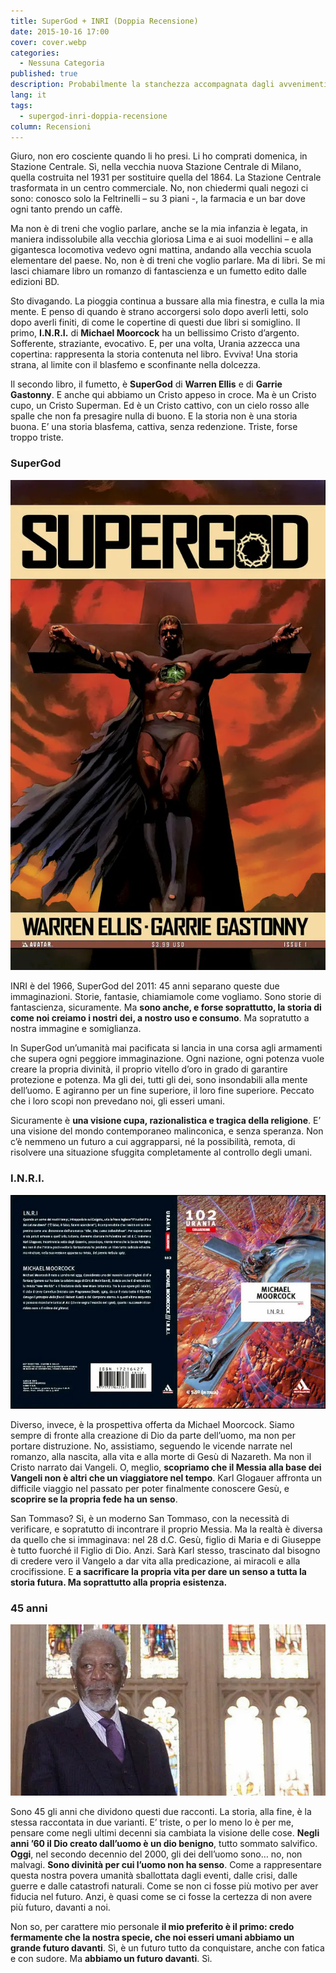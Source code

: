 ```yaml
---
title: SuperGod + INRI (Doppia Recensione)
date: 2015-10-16 17:00
cover: cover.webp
categories:
  - Nessuna Categoria
published: true
description: Probabilmente la stanchezza accompagnata dagli avvenimenti degli ultimi giorni gioca con il destino. O le coincidenze. Chiamalo come vuoi. Ma mentre fuori la pioggia sta lavando Milano la mia mente vaga. E segue le copertine degli ultimi due libri che ho letto. Letto? Divorato, tra domenica, ieri e oggi.
lang: it
tags:
  - supergod-inri-doppia-recensione
column: Recensioni
---
```


Giuro, non ero cosciente quando li ho presi. Li ho comprati domenica, in Stazione Centrale. Sì, nella vecchia nuova Stazione Centrale di Milano, quella costruita nel 1931 per sostituire quella del 1864. La Stazione Centrale trasformata in un centro commerciale. No, non chiedermi quali negozi ci sono: conosco solo la Feltrinelli – su 3 piani -, la farmacia e un bar dove ogni tanto prendo un caffè.

Ma non è di treni che voglio parlare, anche se la mia infanzia è legata, in maniera indissolubile alla vecchia gloriosa Lima e ai suoi modellini – e alla gigantesca locomotiva vedevo ogni mattina, andando alla vecchia scuola elementare del paese. No, non è di treni che voglio parlare. Ma di libri. Se mi lasci chiamare libro un romanzo di fantascienza e un fumetto edito dalle edizioni BD.

Sto divagando. La pioggia continua a bussare alla mia finestra, e culla la mia mente. E penso di quando è strano accorgersi solo dopo averli letti, solo dopo averli finiti, di come le copertine di questi due libri si somiglino. Il primo, **I.N.R.I.** di **Michael Moorcock** ha un bellissimo Cristo d’argento. Sofferente, straziante, evocativo. E, per una volta, Urania azzecca una copertina: rappresenta la storia contenuta nel libro. Evviva! Una storia strana, al limite con il blasfemo e sconfinante nella dolcezza.

Il secondo libro, il fumetto, è **SuperGod** di **Warren Ellis** e di **Garrie Gastonny**. E anche qui abbiamo un Cristo appeso in croce. Ma è un Cristo cupo, un Cristo Superman. Ed è un Cristo cattivo, con un cielo rosso alle spalle che non fa presagire nulla di buono. E la storia non è una storia buona. E’ una storia blasfema, cattiva, senza redenzione. Triste, forse troppo triste.

### SuperGod

![Immagine](./supergod.webp)

INRI è del 1966, SuperGod del 2011: 45 anni separano queste due immaginazioni. Storie, fantasie, chiamiamole come vogliamo. Sono storie di fantascienza, sicuramente. Ma **sono anche, e forse soprattutto, la storia di come noi creiamo i nostri dei, a nostro uso e consumo**. Ma sopratutto a nostra immagine e somiglianza.

In SuperGod un’umanità mai pacificata si lancia in una corsa agli armamenti che supera ogni peggiore immaginazione. Ogni nazione, ogni potenza vuole creare la propria divinità, il proprio vitello d’oro in grado di garantire protezione e potenza. Ma gli dei, tutti gli dei, sono insondabili alla mente dell’uomo. E agiranno per un fine superiore, il loro fine superiore. Peccato che i loro scopi non prevedano noi, gli esseri umani.

Sicuramente è **una visione cupa, razionalistica e tragica della religione**. E’ una visione del mondo contemporaneo malinconica, e senza speranza. Non c’è nemmeno un futuro a cui aggrapparsi, né la possibilità, remota, di risolvere una situazione sfuggita completamente al controllo degli umani.

### I.N.R.I.

![Immagine](./inri.webp)

Diverso, invece, è la prospettiva offerta da Michael Moorcock. Siamo sempre di fronte alla creazione di Dio da parte dell’uomo, ma non per portare distruzione. No, assistiamo, seguendo le vicende narrate nel romanzo, alla nascita, alla vita e alla morte di Gesù di Nazareth. Ma non il Cristo narrato dai Vangeli. O, meglio, **scopriamo che il Messia alla base dei Vangeli non è altri che un viaggiatore nel tempo**. Karl Glogauer affronta un difficile viaggio nel passato per poter finalmente conoscere Gesù, e **scoprire se la propria fede ha un senso**.

San Tommaso? Sì, è un moderno San Tommaso, con la necessità di verificare, e sopratutto di incontrare il proprio Messia. Ma la realtà è diversa da quello che si immaginava: nel 28 d.C. Gesù, figlio di Maria e di Giuseppe è tutto fuorché il Figlio di Dio. Anzi. Sarà Karl stesso, trascinato dal bisogno di credere vero il Vangelo a dar vita alla predicazione, ai miracoli e alla crocifissione. E **a sacrificare la propria vita per dare un senso a tutta la storia futura. Ma soprattutto alla propria esistenza.**

### 45 anni

![Immagine](./morgan-freeman.webp)

Sono 45 gli anni che dividono questi due racconti. La storia, alla fine, è la stessa raccontata in due varianti. E’ triste, o per lo meno lo è per me, pensare come negli ultimi decenni sia cambiata la visione delle cose. **Negli anni ’60 il Dio creato dall’uomo è un dio benigno**, tutto sommato salvifico. **Oggi**, nel secondo decennio del 2000, gli dei dell’uomo sono… no, non malvagi. **Sono divinità per cui l’uomo non ha senso**. Come a rappresentare questa nostra povera umanità sballottata dagli eventi, dalle crisi, dalle guerre e dalle catastrofi naturali. Come se non ci fosse più motivo per aver fiducia nel futuro. Anzi, è quasi come se ci fosse la certezza di non avere più futuro, davanti a noi.

Non so, per carattere mio personale **il mio preferito è il primo: credo fermamente che la nostra specie, che noi esseri umani abbiamo un grande futuro davanti**. Sì, è un futuro tutto da conquistare, anche con fatica e con sudore. Ma **abbiamo un futuro davanti**. Sì.
